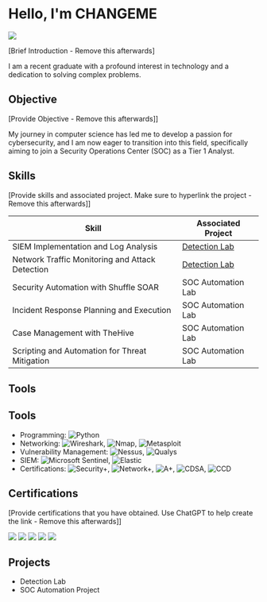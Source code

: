# Hello, I'm CHANGEME
<a href="https://linkedin.com"><img src="https://img.shields.io/badge/-LinkedIn-0072b1?&style=for-the-badge&logo=linkedin&logoColor=white" /></a>

[Brief Introduction - Remove this afterwards]

I am a recent graduate with a profound interest in technology and a dedication to solving complex problems.

## Objective
[Provide Objective - Remove this afterwards]]

My journey in computer science has led me to develop a passion for cybersecurity, and I am now eager to transition into this field, specifically aiming to join a Security Operations Center (SOC) as a Tier 1 Analyst.

## Skills
[Provide skills and associated project. Make sure to hyperlink the project - Remove this afterwards]]

| Skill                                         | Associated Project         |
|-----------------------------------------------|----------------------------|
| SIEM Implementation and Log Analysis          | <a href="https://google.com">Detection Lab</a>|
| Network Traffic Monitoring and Attack Detection | <a href="https://google.com">Detection Lab</a>|
| Security Automation with Shuffle SOAR         | SOC Automation Lab|
| Incident Response Planning and Execution      | SOC Automation Lab|
| Case Management with TheHive                  | SOC Automation Lab|
| Scripting and Automation for Threat Mitigation | SOC Automation Lab|

## Tools
## Tools
- Programming: ![Python](https://img.shields.io/badge/-Python-3776AB?style=flat&logo=Python&logoColor=white)
- Networking: ![Wireshark](https://img.shields.io/badge/-Wireshark-1679A7?style=flat&logo=Wireshark&logoColor=white), ![Nmap](https://img.shields.io/badge/-Nmap-4682B4?style=flat&logo=nmap&logoColor=white), ![Metasploit](https://img.shields.io/badge/-Metasploit-0576B5?style=flat&logo=Metasploit&logoColor=white)
- Vulnerability Management: ![Nessus](https://img.shields.io/badge/-Nessus-00CFA1?style=flat&logo=Nessus&logoColor=white), ![Qualys](https://img.shields.io/badge/-Qualys-DC3E15?style=flat&logo=Qualys&logoColor=white)
- SIEM: ![Microsoft Sentinel](https://img.shields.io/badge/-Microsoft_Sentinel-0078D4?style=flat&logo=Microsoft&logoColor=white), ![Elastic](https://img.shields.io/badge/-Elastic-005571?style=flat&logo=Elastic&logoColor=white)
- Certifications: ![Security+](https://img.shields.io/badge/-Security%2B-FF0000?style=flat&logo=CompTIA&logoColor=white), ![Network+](https://img.shields.io/badge/-Network%2B-007ACC?style=flat&logo=CompTIA&logoColor=white), ![A+](https://img.shields.io/badge/-A%2B-4D4D4D?style=flat&logo=CompTIA&logoColor=white), ![CDSA](https://img.shields.io/badge/-CDSA-006400?style=flat&logoColor=white), ![CCD](https://img.shields.io/badge/-CCD-000080?style=flat&logoColor=white)


## Certifications
[Provide certifications that you have obtained. Use ChatGPT to help create the link - Remove this afterwards]]
<div>
<img src="https://img.shields.io/badge/-Security%2B-FF0000?&style=for-the-badge&logo=CompTIA&logoColor=white" />
<img src="https://img.shields.io/badge/-Network%2B-007ACC?&style=for-the-badge&logo=CompTIA&logoColor=white" />
<img src="https://img.shields.io/badge/-A%2B-4D4D4D?&style=for-the-badge&logo=CompTIA&logoColor=white" />
<img src="https://img.shields.io/badge/-CDSA-006400?&style=for-the-badge&logoColor=white" />
<img src="https://img.shields.io/badge/-CCD-000080?&style=for-the-badge&logoColor=white" />
</div>

## Projects
- Detection Lab
- SOC Automation Project
